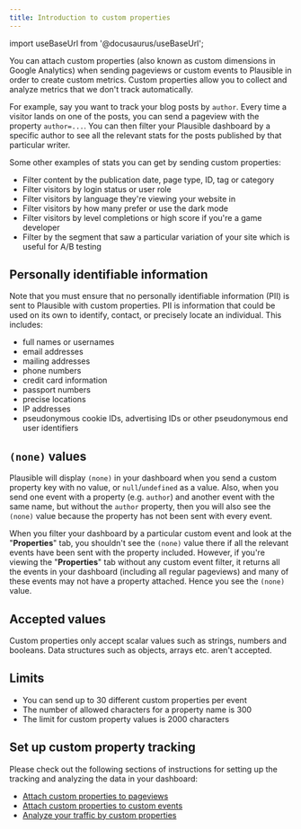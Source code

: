 ```yaml
---
title: Introduction to custom properties
---
```


import useBaseUrl from '@docusaurus/useBaseUrl';

You can attach custom properties (also known as custom dimensions in Google Analytics) when sending pageviews or custom events to Plausible in order to create custom metrics. Custom properties allow you to collect and analyze metrics that we don't track automatically. 

For example, say you want to track your blog posts by `author`. Every time a visitor lands on one of the posts, you can send a pageview with the property `author=...`. You can then filter your Plausible dashboard by a specific author to see all the relevant stats for the posts published by that particular writer.

Some other examples of stats you can get by sending custom properties:

* Filter content by the publication date, page type, ID, tag or category
* Filter visitors by login status or user role
* Filter visitors by language they're viewing your website in
* Filter visitors by how many prefer or use the dark mode
* Filter visitors by level completions or high score if you're a game developer
* Filter by the segment that saw a particular variation of your site which is useful for A/B testing

## Personally identifiable information

Note that you must ensure that no personally identifiable information (PII) is sent to Plausible with custom properties. PII is information that could be used on its own to identify, contact, or precisely locate an individual. This includes:

* full names or usernames
* email addresses
* mailing addresses
* phone numbers
* credit card information
* passport numbers
* precise locations
* IP addresses
* pseudonymous cookie IDs, advertising IDs or other pseudonymous end user identifiers

## `(none)` values

Plausible will display `(none)` in your dashboard when you send a custom property key with no value, or `null`/`undefined` as a value. Also, when you send one event with a property (e.g. `author`) and another event with the same name, but without the `author` property, then you will also see the `(none)` value because the property has not been sent with every event.

When you filter your dashboard by a particular custom event and look at the "**Properties**" tab, you shouldn't see the `(none)` value there if all the relevant events have been sent with the property included. However, if you're viewing the "**Properties**" tab without any custom event filter, it returns all the events in your dashboard (including all regular pageviews) and many of these events may not have a property attached. Hence you see the `(none)` value.

## Accepted values

Custom properties only accept scalar values such as strings, numbers and booleans. Data structures such as objects, arrays etc. aren't accepted.

## Limits

* You can send up to 30 different custom properties per event
* The number of allowed characters for a property name is 300
* The limit for custom property values is 2000 characters 

## Set up custom property tracking

Please check out the following sections of instructions for setting up the tracking and analyzing the data in your dashboard:

* [Attach custom properties to pageviews](/custom-props/for-pageviews)
* [Attach custom properties to custom events](/custom-props/for-custom-events)
* [Analyze your traffic by custom properties](/custom-props/props-dashboard)

